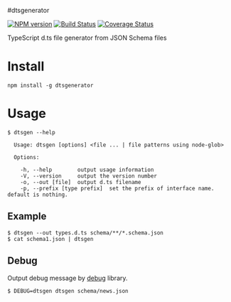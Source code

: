 #dtsgenerator

[![NPM version](https://badge.fury.io/js/dtsgenerator.svg)](http://badge.fury.io/js/dtsgenerator)
[![Build Status](https://travis-ci.org/horiuchi/dtsgenerator.svg?branch=master)](https://travis-ci.org/horiuchi/dtsgenerator)
[![Coverage Status](https://img.shields.io/coveralls/horiuchi/dtsgenerator.svg)](https://coveralls.io/r/horiuchi/dtsgenerator?branch=coveralls)

TypeScript d.ts file generator from JSON Schema files

# Install

    npm install -g dtsgenerator

# Usage

```
$ dtsgen --help

  Usage: dtsgen [options] <file ... | file patterns using node-glob>

  Options:

    -h, --help        output usage information
    -V, --version     output the version number
    -o, --out [file]  output d.ts filename
    -p, --prefix [type prefix]  set the prefix of interface name. default is nothing.

```

## Example

    $ dtsgen --out types.d.ts schema/**/*.schema.json
    $ cat schema1.json | dtsgen

## Debug

Output debug message by [debug](https://www.npmjs.com/package/debug) library.

    $ DEBUG=dtsgen dtsgen schema/news.json
